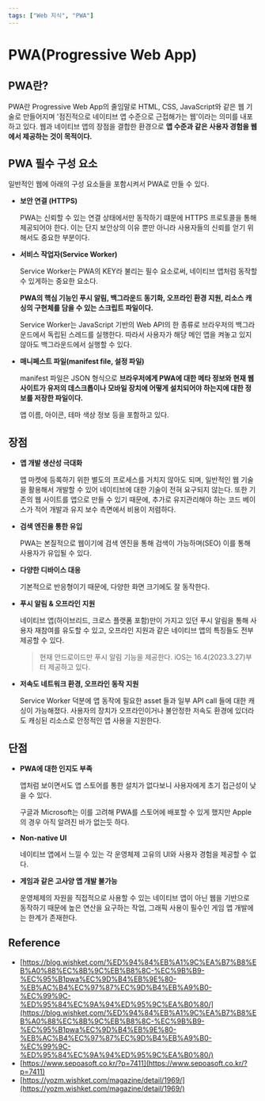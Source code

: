 ```yaml
---
tags: ["Web 지식", "PWA"]
---
```


# PWA(Progressive Web App)

<Tags />

## PWA란?

PWA란 Progressive Web App의 줄임말로 HTML, CSS, JavaScript와 같은 웹 기술로 만들어지며 '점진적으로 네이티브 앱 수준으로 근접해가는 웹'이라는 의미를 내포하고 있다. 웹과 네이티브 앱의 장점을 결합한 환경으로 **앱 수준과 같은 사용자 경험을 웹에서 제공하는 것이 목적이다.**

## PWA 필수 구성 요소

일반적인 웹에 아래의 구성 요소들을 포함시켜서 PWA로 만들 수 있다.

- **보안 연결 (HTTPS)**

  PWA는 신뢰할 수 있는 연결 상태에서만 동작하기 떄문에 HTTPS 프로토콜을 통해 제공되어야 한다. 이는 단지 보안상의 이유 뿐만 아니라 사용자들의 신뢰를 얻기 위해서도 중요한 부분이다.

- **서비스 작업자(Service Worker)**

  Service Worker는 PWA의 KEY라 불리는 필수 요소로써, 네이티브 앱처럼 동작할 수 있게하는 중요한 요소다.

  **PWA의 핵심 기능인 푸시 알림, 백그라운드 동기화, 오프라인 환경 지원, 리소스 캐싱의 구현체를 담을 수 있는 스크립트 파일이다.**

  Service Worker는 JavaScript 기반의 Web API의 한 종류로 브라우저의 백그라운드에서 독립된 스레드를 실행한다. 따라서 사용자가 해당 메인 앱을 켜놓고 있지 않아도 백그라운드에서 실행할 수 있다.

- **매니페스트 파일(manifest file, 설정 파일)**

  manifest 파일은 JSON 형식으로 **브라우저에게 PWA에 대한 메타 정보와 현재 웹 사이트가 유저의 데스크톱이나 모바일 장치에 어떻게 설치되어야 하는지에 대한 정보를 저장한 파일이다.**

  앱 이름, 아이콘, 테마 색상 정보 등을 포함하고 있다.

## 장점

- **앱 개발 생산성 극대화**

  앱 마켓에 등록하기 위한 별도의 프로세스를 거치지 않아도 되며, 일반적인 웹 기술을 활용해서 개발할 수 있어 네이티브에 대한 기술이 전혀 요구되지 않는다. 또한 기존의 웹 사이트를 앱으로 만들 수 있기 때문에, 추가로 유지관리해야 하는 코드 베이스가 적어 개발과 유지 보수 측면에서 비용이 저렴하다.

- **검색 엔진을 통한 유입**

  PWA는 본질적으로 웹이기에 검색 엔진을 통해 검색이 가능하며(SEO) 이를 통해 사용자가 유입될 수 있다.

- **다양한 디바이스 대응**

  기본적으로 반응형이기 때문에, 다양한 화면 크기에도 잘 동작한다.

- **푸시 알림 & 오프라인 지원**

  네이티브 앱(하이브리드, 크로스 플랫폼 포함)만이 가지고 있던 푸시 알림을 통해 사용자 재참여를 유도할 수 있고, 오프라인 지원과 같은 네이티브 앱의 특징들도 전부 제공할 수 있다.

  > 현재 안드로이드만 푸시 알림 기능을 제공한다. iOS는 16.4(2023.3.27)부터 제공하고 있다.

- **저속도 네트워크 환경, 오프라인 동작 지원**

  Service Worker 덕분에 앱 동작에 필요한 asset 들과 일부 API call 들에 대한 캐싱이 가능해졌다. 사용자의 장치가 오프라인이거나 불안정한 저속도 환경에 있더라도 캐싱된 리소스로 안정적인 앱 사용을 지원한다.

## 단점

- **PWA에 대한 인지도 부족**

  앱처럼 보이면서도 앱 스토어를 통한 설치가 없다보니 사용자에게 초기 접근성이 낮을 수 있다.

  구글과 Microsoft는 이를 고려해 PWA를 스토어에 배포할 수 있게 했지만 Apple의 경우 아직 알려진 바가 없는듯 하다.

- **Non-native UI**

  네이티브 앱에서 느낄 수 있는 각 운영체제 고유의 UI와 사용자 경험을 제공할 수 없다.

- **게임과 같은 고사양 앱 개발 불가능**

  운영체제의 자원을 직접적으로 사용할 수 있는 네이티브 앱이 아닌 웹을 기반으로 동작하기 때문에 높은 연산을 요구하는 작업, 그래픽 사용이 필수인 게임 앱 개발에는 한계가 존재한다.

## Reference

- [https://blog.wishket.com/%ED%94%84%EB%A1%9C%EA%B7%B8%EB%A0%88%EC%8B%9C%EB%B8%8C-%EC%9B%B9-%EC%95%B1pwa%EC%9D%B4%EB%9E%80-%EB%AC%B4%EC%97%87%EC%9D%B4%EB%A9%B0-%EC%99%9C-%ED%95%84%EC%9A%94%ED%95%9C%EA%B0%80/](https://blog.wishket.com/%ED%94%84%EB%A1%9C%EA%B7%B8%EB%A0%88%EC%8B%9C%EB%B8%8C-%EC%9B%B9-%EC%95%B1pwa%EC%9D%B4%EB%9E%80-%EB%AC%B4%EC%97%87%EC%9D%B4%EB%A9%B0-%EC%99%9C-%ED%95%84%EC%9A%94%ED%95%9C%EA%B0%80/)
- [https://www.sepoasoft.co.kr/?p=7411](https://www.sepoasoft.co.kr/?p=7411)
- [https://yozm.wishket.com/magazine/detail/1969/](https://yozm.wishket.com/magazine/detail/1969/)
